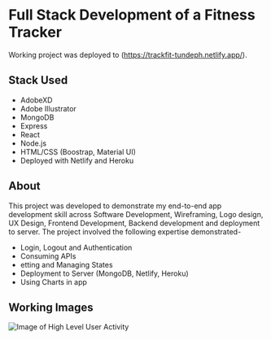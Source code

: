 # Full Stack Development of a Fitness Tracker

Working project was deployed to (https://trackfit-tundeph.netlify.app/).

## Stack Used

- AdobeXD 
- Adobe Illustrator 
- MongoDB 
- Express 
- React 
- Node.js 
- HTML/CSS (Boostrap, Material UI) 
- Deployed with Netlify and Heroku 

## About 
This project was developed to demonstrate my end-to-end app development skill across Software Development, Wireframing, Logo design, UX Design, Frontend Development, Backend development and deployment to server. The project involved the following expertise demonstrated-

- Login, Logout and Authentication 
- Consuming APIs 
- etting and Managing States 
- Deployment to Server (MongoDB, Netlify, Heroku) 
- Using Charts in app

## Working Images

![Image of High Level User Activity](http://tundephoster.com/assets/img/trackfit-1.png)
